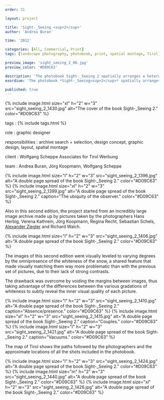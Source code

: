 ```yaml
---
order: 31

layout: project

title: 'Sight-_Seeing <sup>2</sup>'
author: 'Andrea Buran'

time: '2012'

categories: [All, Commercial, Print]
tags: [landscape photography, photobook, print, spatial montage, Tirol]

preview_image: 'sight_seeing_2_00.jpg'
preview_color: '#D09C63'

description: 'The photobook Sight-_Seeing 2 spatially arranges a heterogeneous set of collectively taken pictures of Tyrolean winter landscapes—halfway between tourism’s advertising images and contemporary photos.'
exordium: 'The photobook *Sight-_Seeing<sup>2</sup>* spatially arranges a heterogeneous set of collectively taken pictures of Tyrolean winter landscapes—halfway between tourism’s advertising images and contemporary photos.'

published: true
---
```


<div class="figures">
    {% include image.html
        size="xl"
        h="2" w="3"
        src="sight_seeing_2_1430.jpg"
        alt="The cover of the book Sight-_Seeing 2."
        color="#D09C63"
    %}
</div>

tags
: {% include tags.html %}

role
: graphic designer

responsibilities
: archive search + selection, design concept, graphic design, layout, spatial montage

client
: Wolfgang Scheppe Associates for Tirol Werbung

team
: Andrea Buran, Jörg Koopmann, Wolfgang Scheppe

<div class="figures">
    {% include image.html
        size="l"
        h="2" w="3"
        src="sight_seeing_2_1396.jpg"
        alt="A double page spread of the book Sight-_Seeing 2."
        color="#D09C63"
    %}
    {% include image.html
        size="xl"
        h="2" w="3"
        src="sight_seeing_2_1399.jpg"
        alt="A double page spread of the book Sight-_Seeing 2."
        caption="The ubiquity of the observer."
        color="#D09C63"
    %}
</div>

Also in this second edition, the project started from an incredibly large image archive made up by pictures taken by the photographers Hans Herbig, Verena Kathrein, Jörg Koopmann, Regina Recht, Sebastian Schels, [Alexander Ziegler](http://alexanderziegler.com/ "Alexander Ziegler’s website") and Richard Walch.

<div class="figures">
    {% include image.html
        size="l"
        h="2" w="3"
        src="sight_seeing_2_1406.jpg"
        alt="A double page spread of the book Sight-_Seeing 2."
        color="#D09C63"
    %}
</div>

The images of this second edition were visually leveled to varying degrees by the omnipresence of the whiteness of the snow, a shared feature that made visually matching them way more problematic than with the previous set of pictures, due to their lack of strong contrasts.

The drawback was overcome by voiding the margins between images, thus taking advantage of the differences between the various gradations of whiteness to subtly reveal the inner visual quality of each picture.

<div class="figures">
    {% include image.html
        size="l"
        h="2" w="3"
        src="sight_seeing_2_1410.jpg"
        alt="A double page spread of the book Sight-_Seeing 2."
        caption="Absence/presence."
        color="#D09C63"
    %}
    {% include image.html
        size="xl"
        h="2" w="3"
        src="sight_seeing_2_1415.jpg"
        alt="A double page spread of the book Sight-_Seeing 2."
        caption="Couples."
        color="#D09C63"
    %}
    {% include image.html
        size="l"
        h="2" w="3"
        src="sight_seeing_2_1421.jpg"
        alt="A double page spread of the book Sight-_Seeing 2."
        caption="Vacuums."
        color="#D09C63"
    %}
</div>

The map of Tirol shows the paths followed by the photographers and the approximate locations of all the shots included in the photobook.

<div class="figures">
    {% include image.html
        size="l"
        h="2" w="3"
        src="sight_seeing_2_1424.jpg"
        alt="A double page spread of the book Sight-_Seeing 2."
        color="#D09C63"
    %}
    {% include image.html
        size="m"
        h="2" w="3"
        src="sight_seeing_2_1440.jpg"
        alt="A double page spread of the book Sight-_Seeing 2."
        color="#D09C63"
    %}
    {% include image.html
        size="xl"
        h="2" w="3"
        src="sight_seeing_2_1426.jpg"
        alt="A double page spread of the book Sight-_Seeing 2."
        color="#D09C63"
    %}
</div>
